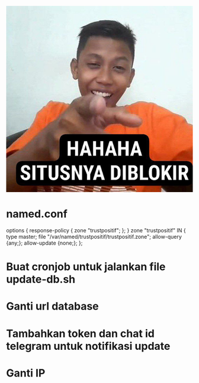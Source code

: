 ![](https://github.com/bembenk18/trustpositif/blob/main/pict.jpg)
# named.conf
options {
     response-policy {
        zone "trustpositif";
        };
}
zone "trustpositif" IN {
        type master;
        file "/var/named/trustpositif/trustpositif.zone"; 
        allow-query {any;};
        allow-update {none;};
};



# Buat cronjob untuk jalankan file update-db.sh
# Ganti url database
# Tambahkan token dan chat id telegram untuk notifikasi update
# Ganti IP



